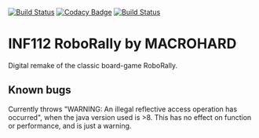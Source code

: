 [![Build Status](https://travis-ci.com/inf112-v20/Macrohard.svg?branch=master)](https://travis-ci.com/inf112-v20/Macrohard)
[![Codacy Badge](https://api.codacy.com/project/badge/Grade/57e91af805484fb6884c8b121e1843fd)](https://www.codacy.com/gh/inf112-v20/Macrohard?utm_source=github.com&amp;utm_medium=referral&amp;utm_content=inf112-v20/Macrohard&amp;utm_campaign=Badge_Grade)
[![Build Status](https://travis-ci.com/inf112-v20/Macrohard.svg?branch=devbranch)](https://travis-ci.com/inf112-v20/Macrohard)
# INF112 RoboRally by MACROHARD
Digital remake of the classic board-game RoboRally.


## Known bugs
Currently throws "WARNING: An illegal reflective access operation has occurred", 
when the java version used is >8. This has no effect on function or performance, and is just a warning.


